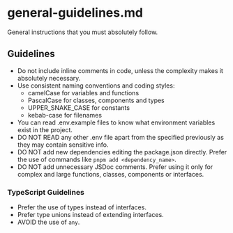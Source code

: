 # general-guidelines.md

General instructions that you must absolutely follow.

## Guidelines
- Do not include inline comments in code, unless the complexity makes it absolutely necessary.
- Use consistent naming conventions and coding styles: 
  - camelCase for variables and functions
  - PascalCase for classes, components and types
  - UPPER_SNAKE_CASE for constants
  - kebab-case for filenames
- You can read .env.example files to know what environment variables exist in the project.
- DO NOT READ any other .env file apart from the specified previously as they may contain sensitive info.
- DO NOT add new dependencies editing the package.json directly. Prefer the use of commands like `pnpm add <dependency_name>`.
- DO NOT add unnecessary JSDoc comments. Prefer using it only for complex and large functions, classes, components or interfaces.

### TypeScript Guidelines
- Prefer the use of types instead of interfaces.
- Prefer type unions instead of extending interfaces.
- AVOID the use of `any`.